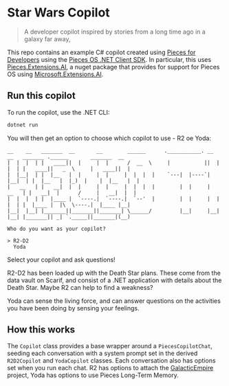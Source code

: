 # Star Wars Copilot

> A developer copilot inspired by stories from a long time ago in a galaxy far away,

This repo contains an example C# copilot created using [Pieces for Developers](https://pieces.app) using the [Pieces OS .NET Client SDK](https://github.com/pieces-app/pieces-os-client-sdk-for-csharp). In particular, this uses [Pieces.Extensions.AI](https://www.nuget.org/packages/Pieces.Extensions.AI/), a nuget package that provides for support for Pieces OS using [Microsoft.Extensions.AI](https://devblogs.microsoft.com/dotnet/introducing-microsoft-extensions-ai-preview/?hide_banner=true).

## Run this copilot

To run the copilot, use the .NET CLI:

```bash
dotnet run
```

You will then get an option to choose which copilot to use - R2 oe Yoda:

```output
__    __   _______  __       __        ______      .___________. __    __   _______ .______       _______  __  
|  |  |  | |   ____||  |     |  |      /  __  \     |           ||  |  |  | |   ____||   _  \     |   ____||  | 
|  |__|  | |  |__   |  |     |  |     |  |  |  |    `---|  |----`|  |__|  | |  |__   |  |_)  |    |  |__   |  | 
|   __   | |   __|  |  |     |  |     |  |  |  |        |  |     |   __   | |   __|  |      /     |   __|  |  | 
|  |  |  | |  |____ |  `----.|  `----.|  `--'  |        |  |     |  |  |  | |  |____ |  |\  \----.|  |____ |__| 
|__|  |__| |_______||_______||_______| \______/         |__|     |__|  |__| |_______|| _| `._____||_______|(__) 
                                                                                                                                                                 
Who do you want as your copilot?
                                
> R2-D2                         
  Yoda    
```

Select your copilot and ask questions!

R2-D2 has been loaded up with the Death Star plans. These come from the data vault on Scarif, and consist of a .NET application with details about the Death Star. Maybe R2 can help to find a weakness?

Yoda can sense the living force, and can answer questions on the activities you have been doing by sensing your feelings.

## How this works

The `Copilot` class provides a base wrapper around a `PiecesCopilotChat`, seeding each conversation with a system prompt set in the derived `R2D2Copilot` and `YodaCopilot` classes. Each conversation also has options set when you run each chat. R2 has options to attach the [GalacticEmpire](./GalacticEmpire/) project, Yoda has options to use Pieces Long-Term Memory.
